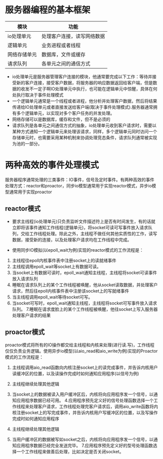 # 服务器编程的基本框架
| 模块         | 功能                       |
| ------------ | -------------------------- |
| io处理单元   | 处理客户连接，读写网络数据 |
| 逻辑单元     | 业务进程或者线程           |
| 网络存储单元 | 数据库，文件或缓存         |
| 请求队列     | 各单元之间的通信方式       |

- io处理单元是服务器管理客户连接的模块，他通常要完成以下工作：等待并接受新的客户连接，接受客户数据，将服务器的响应数据返回给客户端，但是数据的收发不一定子啊IO处理单元中执行，也可能在逻辑单元中惊醒，具体在何处执行取决于事件处理模式
- 一个逻辑单元通常是一个线程或者进程，他分析并处理客户数据，然后将结果传递给IO处理单元或者直接发送给客户端(取决于事件处理模式).服务器通常拥有多个逻辑单元，以实现对多个客户任务的并发处理。
- 网络存储可以是数据库，缓存和文件，但不是必须的
- 请求队列是各单元之间通信方式的抽象，io处理单元收到客户请求时，需要以某种方式通知一个逻辑单元来处理该请求，同样，多个逻辑单元同时访问一个存储单元时，也需要采用某种机制来协调处理竞态条件，请求队列通常被实现为池的一部分。

# 两种高效的事件处理模式
服务器程序通常处理的三类事件：IO事件，信号及定时事件。有两种高效的事件处理方式：reactor和proactor，同步io模型通常用于实现reactor模式，异步io模型通常用于实现proactor
## reactor模式
- 要求主线程(io处理单元)只负责监听文件描述符上是否有时间发生，有的话就立即将该事件通知工作线程(逻辑单元)，将socket可读可写事件放入请求队列，交给工作线程处理。除此之外，主线程不做任何其他实质性的工作，读写数据，接受新的连接，以及处理客户请求均在工作线程中完成。

- 使用同步IO模拟(以epoll_wait为例)实现的reactor模式的工作流程是：
1. 主线程往epoll内核事件表中注册socket上的读就绪事件
2. 主线程调用epoll_wait等socket上有数据可读。
3. 当socket上有数据可读时，epoll_wait通知主线程，主线程将socket可读事件放入请求队列
4. 睡眠在请求队列上的某个工作线程被唤醒，他从socket读取数据，并处理客户请求，然后往epoll内核事件表中注册该socket上的写就绪事件
5. 当主线程调用epoll_wait等待socket可写。
6. 当socket可写时，epoll_wait通知主线程，主线程将socket可写事件放入请求队列。
7.睡眠在请求度脸上的某个工作线程被唤醒，他往socket上写入服务器处理客户请求的结果
## proactor模式
proactor模式将所有的IO操作都交给主线程和内核来处理(进行读.写)，工作线程仅仅负责业务逻辑。使用异步io模型(以aio_read和aio_write为例)实现的Proactor模式的工作流程是：
1. 主线程调用aio_read函数向内核注册socket上的读完成事件，并告诉内核用户读缓冲区的位置，以及读操作完成时如何通知应用程序(以信号为例)

2. 主线程继续处理其他逻辑
3. 当socket上的数据被读入用户缓冲区后，内核将向应用程序发一个信号，以通知应用程序数据已经可用。
4.应用程序预先定义好的信号处理函数选择一个工作线程来处理客户请求，工作线程处理完客户请求后，调用aio_write函数将内核注册socket上的写完成事件，并告诉内核用户写缓冲区的位置，以及写操作完成时如何通知应用程序
5. 主线程继续处理其他逻辑
6. 当用户缓冲区的数据被写如socket之后，内核将向应用程序发一个信号，以通知应用程序数据已经完全发送完毕。
7.应用程序预先定义好的型号处理函数选择一个工作线程来做善后处理，比如决定是否关闭socket。